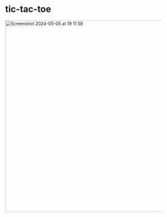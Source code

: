 # tic-tac-toe
<img width="616" alt="Screenshot 2024-05-05 at 19 11 58" src="https://github.com/taniakhalid/tic-tac-toe/assets/168891039/0f910eea-2b27-485a-9c25-f41cd9c74b26">
